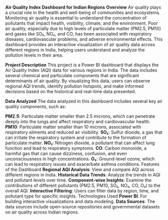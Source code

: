 **Air Quality Index Dashboard for Indian Regions**
**Overview**
Air quality plays a crucial role in the health and well-being of communities and ecosystems. Monitoring air quality is essential to understand the concentration of pollutants that impact health, visibility, climate, and the environment. Poor air quality, especially due to high levels of particulate matter (PM2.5, PM10) and gases like SO₂, NO₂, and CO, has been associated with respiratory diseases, cardiovascular problems, and adverse environmental effects. This dashboard provides an interactive visualization of air quality data across different regions in India, helping users understand and analyze the pollution levels in their area.

**Project Description**
This project is a Power BI dashboard that displays the Air Quality Index (AQI) data for various regions in India. The data includes several chemical and particulate components that are significant determinants of air quality. By visualizing this data, users can observe regional AQI trends, identify pollution hotspots, and make informed decisions based on the historical and real-time data presented.

**Data Analyzed**
The data analyzed in this dashboard includes several key air quality components, such as:

**PM2.5**: Particulate matter smaller than 2.5 microns, which can penetrate deeply into the lungs and affect respiratory and cardiovascular health.
**PM10**: Particulate matter smaller than 10 microns, associated with respiratory ailments and reduced air visibility.
**SO₂**: Sulfur dioxide, a gas that can irritate the respiratory system and contribute to the formation of particulate matter.
**NO₂**: Nitrogen dioxide, a pollutant that can affect lung function and lead to respiratory symptoms.
**CO**: Carbon monoxide, a harmful gas that can cause dizziness, confusion, and even unconsciousness in high concentrations.
**O₃**: Ground-level ozone, which can lead to respiratory issues and exacerbate asthma conditions.
Features of the Dashboard
**Regional AQI Analysis**: View and compare AQI across different regions in India.
**Historical Data Trends**: Analyze the trends in AQI and pollutant levels over time.
**Component-wise Insights**: Examine the contributions of different pollutants (PM2.5, PM10, SO₂, NO₂, CO, O₃) to the overall AQI.
**Interactive Filtering**: Users can filter data by region, time, and pollutant type for specific insights.
Technologies Used
       **Power BI**: For building interactive visualizations and data modeling.
       **Data Sources**: The data sources include open-source repositories and governmental datasets on air quality across Indian regions.
